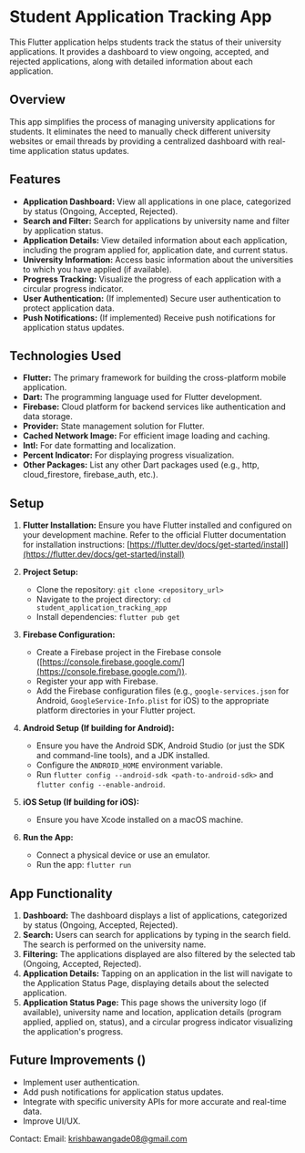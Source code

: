 # Student Application Tracking App

This Flutter application helps students track the status of their university applications.  It provides a dashboard to view ongoing, accepted, and rejected applications, along with detailed information about each application.

## Overview

This app simplifies the process of managing university applications for students.  It eliminates the need to manually check different university websites or email threads by providing a centralized dashboard with real-time application status updates.

## Features

*   **Application Dashboard:** View all applications in one place, categorized by status (Ongoing, Accepted, Rejected).
*   **Search and Filter:** Search for applications by university name and filter by application status.
*   **Application Details:** View detailed information about each application, including the program applied for, application date, and current status.
*   **University Information:** Access basic information about the universities to which you have applied (if available).
*   **Progress Tracking:** Visualize the progress of each application with a circular progress indicator.
*   **User Authentication:** (If implemented) Secure user authentication to protect application data.
*   **Push Notifications:** (If implemented) Receive push notifications for application status updates.

## Technologies Used

*   **Flutter:** The primary framework for building the cross-platform mobile application.
*   **Dart:** The programming language used for Flutter development.
*   **Firebase:** Cloud platform for backend services like authentication and data storage.
*   **Provider:** State management solution for Flutter.
*   **Cached Network Image:** For efficient image loading and caching.
*   **Intl:** For date formatting and localization.
*   **Percent Indicator:** For displaying progress visualization.
*   **Other Packages:** List any other Dart packages used (e.g., http, cloud_firestore, firebase_auth, etc.).

## Setup

1.  **Flutter Installation:** Ensure you have Flutter installed and configured on your development machine.  Refer to the official Flutter documentation for installation instructions: [https://flutter.dev/docs/get-started/install](https://flutter.dev/docs/get-started/install)

2.  **Project Setup:**
    *   Clone the repository: `git clone <repository_url>`
    *   Navigate to the project directory: `cd student_application_tracking_app`
    *   Install dependencies: `flutter pub get`

3.  **Firebase Configuration:**
    *   Create a Firebase project in the Firebase console ([https://console.firebase.google.com/](https://console.firebase.google.com/)).
    *   Register your app with Firebase.
    *   Add the Firebase configuration files (e.g., `google-services.json` for Android, `GoogleService-Info.plist` for iOS) to the appropriate platform directories in your Flutter project.

4.  **Android Setup (If building for Android):**
    *   Ensure you have the Android SDK, Android Studio (or just the SDK and command-line tools), and a JDK installed.
    *   Configure the `ANDROID_HOME` environment variable.
    *   Run `flutter config --android-sdk <path-to-android-sdk>` and `flutter config --enable-android`.

5.  **iOS Setup (If building for iOS):**
    *   Ensure you have Xcode installed on a macOS machine.

6.  **Run the App:**
    *   Connect a physical device or use an emulator.
    *   Run the app: `flutter run`

## App Functionality

1.  **Dashboard:** The dashboard displays a list of applications, categorized by status (Ongoing, Accepted, Rejected).
2.  **Search:** Users can search for applications by typing in the search field. The search is performed on the university name.
3.  **Filtering:** The applications displayed are also filtered by the selected tab (Ongoing, Accepted, Rejected).
4.  **Application Details:** Tapping on an application in the list will navigate to the Application Status Page, displaying details about the selected application.
5.  **Application Status Page:** This page shows the university logo (if available), university name and location, application details (program applied, applied on, status), and a circular progress indicator visualizing the application's progress.

## Future Improvements ()

*   Implement user authentication.
*   Add push notifications for application status updates.
*   Integrate with specific university APIs for more accurate and real-time data.
*   Improve UI/UX.


Contact: 
  Email: krishbawangade08@gmail.com
